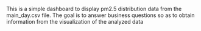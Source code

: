This is a simple dashboard to display pm2.5 distribution data from the main_day.csv file. The goal is to answer business questions so as to obtain information from the visualization of the analyzed data